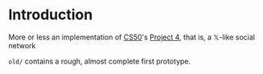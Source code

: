 # Introduction
More or less an implementation of [CS50][cs50]'s [Project 4][project4],
that is, a 𝕏-like social network

``old/`` contains a rough, almost complete first prototype.

[cs50]:     https://cs50.harvard.edu/web/2020/
[project4]: https://cs50.harvard.edu/web/2020/projects/4/network/

